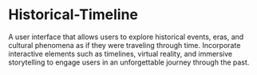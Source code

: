 # Historical-Timeline
A user interface that allows users to explore historical events, eras, and cultural phenomena as if they were traveling through time. Incorporate interactive elements such as timelines, virtual reality, and immersive storytelling to engage users in an unforgettable journey through the past.

